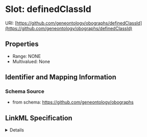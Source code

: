 # Slot: definedClassId

URI: [https://github.com/geneontology/obographs/definedClassId](https://github.com/geneontology/obographs/definedClassId)



<!-- no inheritance hierarchy -->




## Properties

* Range: NONE
* Multivalued: None







## Identifier and Mapping Information







### Schema Source


* from schema: https://github.com/geneontology/obographs




## LinkML Specification

<details>
```yaml
name: definedClassId
from_schema: https://github.com/geneontology/obographs
rank: 1000
alias: definedClassId
domain_of:
- LogicalDefinitionAxiom

```
</details>